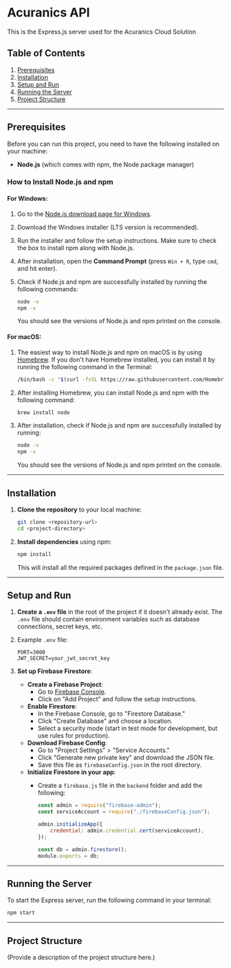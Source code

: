 # Acuranics API

This is the Express.js server used for the Acuranics Cloud Solution

## Table of Contents
1. [Prerequisites](#prerequisites)
2. [Installation](#installation)
3. [Setup and Run](#setup-and-run)
4. [Running the Server](#running-the-server)
5. [Project Structure](#project-structure)

---

## Prerequisites

Before you can run this project, you need to have the following installed on your machine:

- **Node.js** (which comes with npm, the Node package manager)

### How to Install Node.js and npm

#### For Windows:

1. Go to the [Node.js download page for Windows](https://nodejs.org/en/download/).
2. Download the Windows installer (LTS version is recommended).
3. Run the installer and follow the setup instructions. Make sure to check the box to install npm along with Node.js.
4. After installation, open the **Command Prompt** (press `Win + R`, type `cmd`, and hit enter).
5. Check if Node.js and npm are successfully installed by running the following commands:

    ```bash
    node -v
    npm -v
    ```

   You should see the versions of Node.js and npm printed on the console.

#### For macOS:

1. The easiest way to install Node.js and npm on macOS is by using [Homebrew](https://brew.sh/). If you don't have Homebrew installed, you can install it by running the following command in the Terminal:

    ```bash
    /bin/bash -c "$(curl -fsSL https://raw.githubusercontent.com/Homebrew/install/HEAD/install.sh)"
    ```

2. After installing Homebrew, you can install Node.js and npm with the following command:

    ```bash
    brew install node
    ```

3. After installation, check if Node.js and npm are successfully installed by running:

    ```bash
    node -v
    npm -v
    ```

    You should see the versions of Node.js and npm printed on the console.

---

## Installation

1. **Clone the repository** to your local machine:

    ```bash
    git clone <repository-url>
    cd <project-directory>
    ```

2. **Install dependencies** using npm:

    ```bash
    npm install
    ```

   This will install all the required packages defined in the `package.json` file.

---

## Setup and Run

1. **Create a `.env` file** in the root of the project if it doesn't already exist. The `.env` file should contain environment variables such as database connections, secret keys, etc.

2. Example `.env` file:

    ```env
    PORT=3000
    JWT_SECRET=your_jwt_secret_key
    ```

3. **Set up Firebase Firestore**:
   - **Create a Firebase Project**:
     - Go to [Firebase Console](https://console.firebase.google.com/).
     - Click on "Add Project" and follow the setup instructions.
   - **Enable Firestore**:
     - In the Firebase Console, go to "Firestore Database."
     - Click "Create Database" and choose a location.
     - Select a security mode (start in test mode for development, but use rules for production).
   - **Download Firebase Config**:
     - Go to "Project Settings" > "Service Accounts."
     - Click "Generate new private key" and download the JSON file.
     - Save this file as `firebaseConfig.json` in the root directory.
   - **Initialize Firestore in your app**:
     - Create a `firebase.js` file in the `backend` folder and add the following:

       ```javascript
       const admin = require("firebase-admin");
       const serviceAccount = require("./firebaseConfig.json");

       admin.initializeApp({
           credential: admin.credential.cert(serviceAccount),
       });

       const db = admin.firestore();
       module.exports = db;
       ```

---

## Running the Server

To start the Express server, run the following command in your terminal:

```bash
npm start
```

---

## Project Structure

(Provide a description of the project structure here.)

